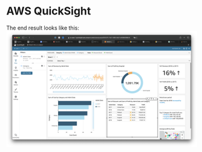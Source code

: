# AWS QuickSight

The end result looks like this:
![Image](https://github.com/PlugNPush/ProjectCapstoneAWS/blob/main/AWSQuickSight/Screenshot%202023-07-14%20at%2003.34.03.png?raw=true)
